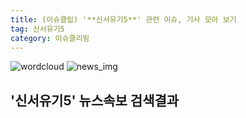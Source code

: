 ```yaml
---
title: (이슈클립) '**신서유기5**' 관련 이슈, 기사 모아 보기
tag: 신서유기5
category: 이슈클리핑
---
```

![wordcloud](https://s3.ap-northeast-2.amazonaws.com/lyrics101-wordcloud/2018-10-01-1538339450.png)
![news_img](https://user-images.githubusercontent.com/42597476/44507050-1206f400-a6e4-11e8-8d98-7ffbfebb353f.png)
## **'**신서유기5**'** 뉴스속보 검색결과

